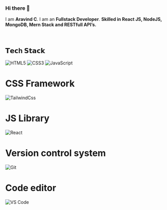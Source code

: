 ### Hi there 👋

I am **Aravind C**. I am an **Fullstack Developer**. **Skilled in React JS, NodeJS, MongoDB, Mern Stack and RESTfull API’s.**


<br />

## 𝗧𝗲𝗰h 𝗦𝘁𝗮𝗰𝗸

![HTML5](https://img.shields.io/badge/-HTML5-%23E44D27?style=flat-square&logo=html5&logoColor=ffffff)
![CSS3](https://img.shields.io/badge/-CSS3-%231572B6?style=flat-square&logo=css3)
![JavaScript](https://img.shields.io/badge/-JavaScript-%23F7DF1C?style=flat-square&logo=javascript&logoColor=000000&labelColor=%23F7DF1C&color=%23FFCE5A)

# CSS Framework

![TailwindCss](https://img.shields.io/badge/-TailwindCss-%231a202c?style=flat-square&logo=tailwind-css)

# JS Library
![React](https://img.shields.io/badge/-React-%23282C34?style=flat-square&logo=react)

# Version control system
![Git](https://img.shields.io/badge/-Git-%23F05032?style=flat-square&logo=git&logoColor=%23ffffff)

# Code editor
![VS Code](https://img.shields.io/badge/-VSCode-%23007ACC?style=flat-square&logo=visual-studio-code)
